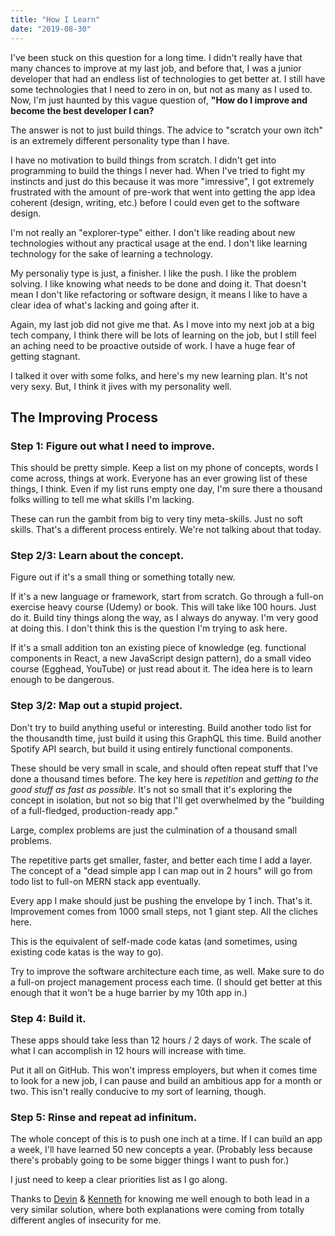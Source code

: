 ```yaml
---
title: "How I Learn"
date: "2019-08-30"
---
```


I've been stuck on this question for a long time. I didn't really have that many chances to improve at my last job, and before that, I was a junior developer that had an endless list of technologies to get better at. I still have some technologies that I need to zero in on, but not as many as I used to. Now, I'm just haunted by this vague question of, **"How do I improve and become the best developer I can?**

The answer is not to just build things. The advice to "scratch your own itch" is an extremely different personality type than I have.

I have no motivation to build things from scratch. I didn't get into programming to build the things I never had. When I've tried to fight my instincts and just do this because it was more "imressive", I got extremely frustrated with the amount of pre-work that went into getting the app idea coherent (design, writing, etc.) before I could even get to the software design.

I'm not really an "explorer-type" either. I don't like reading about new technologies without any practical usage at the end. I don't like learning technology for the sake of learning a technology.

My personaliy type is just, a finisher. I like the push. I like the problem solving. I like knowing what needs to be done and doing it. That doesn't mean I don't like refactoring or software design, it means I like to have a clear idea of what's lacking and going after it.

Again, my last job did not give me that. As I move into my next job at a big tech company, I think there will be lots of learning on the job, but I still feel an aching need to be proactive outside of work. I have a huge fear of getting stagnant.

I talked it over with some folks, and here's my new learning plan. It's not very sexy. But, I think it jives with my personality well.

## The Improving Process

### Step 1: Figure out what I need to improve.

This should be pretty simple. Keep a list on my phone of concepts, words I come across, things at work. Everyone has an ever growing list of these things, I think. Even if my list runs empty one day, I'm sure there a thousand folks willing to tell me what skills I'm lacking. 

These can run the gambit from big to very tiny meta-skills. Just no soft skills. That's a different process entirely. We're not talking about that today.

### Step 2/3: Learn about the concept.

Figure out if it's a small thing or something totally new. 

If it's a new language or framework, start from scratch. Go through a full-on exercise heavy course (Udemy) or book. This will take like 100 hours. Just do it. Build tiny things along the way, as I always do anyway. I'm very good at doing this. I don't think this is the question I'm trying to ask here.

If it's a small addition ton an existing piece of knowledge (eg. functional components in React, a new JavaScript design pattern), do a small video course (Egghead, YouTube) or just read about it. The idea here is to learn enough to be dangerous.

### Step 3/2: Map out a stupid project.

Don't try to build anything useful or interesting. Build another todo list for the thousandth time, just build it using this GraphQL this time. Build another Spotify API search, but build it using entirely functional components.

These should be very small in scale, and should often repeat stuff that I've done a thousand times before. The key here is *repetition* and *getting to the good stuff as fast as possible*. It's not so small that it's exploring the concept in isolation, but not so big that I'll get overwhelmed by the "building of a full-fledged, production-ready app."

Large, complex problems are just the culmination of a thousand small problems.

The repetitive parts get smaller, faster, and better each time I add a layer. The concept of a "dead simple app I can map out in 2 hours" will go from todo list to full-on MERN stack app eventually.

Every app I make should just be pushing the envelope by 1 inch. That's it. Improvement comes from 1000 small steps, not 1 giant step. All the cliches here.

This is the equivalent of self-made code katas (and sometimes, using existing code katas is the way to go).

Try to improve the software architecture each time, as well. Make sure to do a full-on project management process each time. (I should get better at this enough that it won't be a huge barrier by my 10th app in.)

### Step 4: Build it.

These apps should take less than 12 hours / 2 days of work. The scale of what I can accomplish in 12 hours will increase with time. 

Put it all on GitHub. This won't impress employers, but when it comes time to look for a new job, I can pause and build an ambitious app for a month or two. This isn't really conducive to my sort of learning, though.

### Step 5: Rinse and repeat ad infinitum.

The whole concept of this is to push one inch at a time. If I can build an app a week, I'll have learned 50 new concepts a year. (Probably less because there's probably going to be some bigger things I want to push for.)

I just need to keep a clear priorities list as I go along.

Thanks to [Devin](https://www.dev-eloper.com/) & [Kenneth](http://thekennethlove.com) for knowing me well enough to both lead in a very similar solution, where both explanations were coming from totally different angles of insecurity for me.